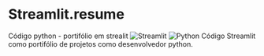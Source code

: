 # Streamlit.resume
Código python - portifólio em strealit
![Streamlit](https://img.shields.io/badge/Streamlit-FF4B4B?style=for-the-badge&logo=Streamlit&logoColor=white)
![Python](https://img.shields.io/badge/Python-3776AB?style=for-the-badge&logo=python&logoColor=white)
Código Streamlit como portifólio de projetos como desenvolvedor python.

